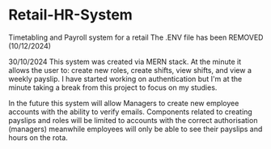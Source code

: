 # Retail-HR-System
Timetabling and Payroll system for a retail
The .ENV file has been REMOVED (10/12/2024)

30/10/2024
This system was created via MERN stack. At the minute it allows the user to: create new roles, create shifts, view shifts, and view a weekly payslip. I have started working on authentication but I'm at the minute taking a break from this project to focus on my studies.

In the future this system will allow Managers to create new employee accounts with the ability to verify emails. Components related to creating payslips and roles will be limited to accounts with the correct authorisation (managers) meanwhile employees will only be able to see their payslips and hours on the rota.
